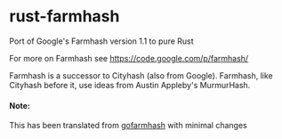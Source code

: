 # rust-farmhash

Port of Google's Farmhash version 1.1 to pure Rust

For more on Farmhash see https://code.google.com/p/farmhash/

Farmhash is a successor to Cityhash (also from Google). Farmhash, like Cityhash
before it, use ideas from Austin Appleby's MurmurHash.

#### Note:
This has been translated from [gofarmhash](https://github.com/leemcloughlin/gofarmhash) with minimal changes
